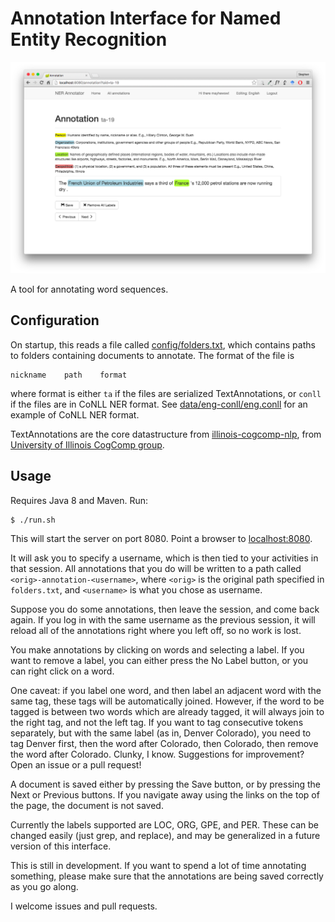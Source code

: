 # Annotation Interface for Named Entity Recognition

![Screenshot of web interface](/src/main/resources/static/img/screenshot.png?raw=true "Screenshot")

A tool for annotating word sequences. 

## Configuration

On startup, this reads a file called [config/folders.txt](config/folders.txt), which contains paths to folders containing
documents to annotate. The format of the file is

    nickname	path	format

where format is either `ta` if the files are serialized TextAnnotations, or `conll` if the files are in CoNLL NER format. See
[data/eng-conll/eng.conll](data/eng-conll/eng.conll) for an example of CoNLL NER format. 

TextAnnotations are the core datastructure from [illinois-cogcomp-nlp](https://github.com/IllinoisCogComp/illinois-cogcomp-nlp), from [University of Illinois CogComp group](http://cogcomp.cs.illinois.edu/). 

## Usage

Requires Java 8 and Maven. Run:

    $ ./run.sh

This will start the server on port 8080. Point a browser to [localhost:8080](http://localhost:8080).

It will ask you to specify a username, which is then tied to your activities in that session. All annotations
that you do will be written to a path called `<orig>-annotation-<username>`, where `<orig>` is the original path
specified in `folders.txt`, and `<username>` is what you chose as username.

Suppose you do some annotations, then leave the session, and come back again. If you log in with the same
username as the previous session, it will reload all of the annotations right where you left off, so no
work is lost.

You make annotations by clicking on words and selecting a label. If you want to remove a label, you can either press the No Label
button, or you can right click on a word.

One caveat: if you label one word, and then label an adjacent word with the same tag, these tags will be automatically joined. However,
if the word to be tagged is between two words which are already tagged, it will always join to the right tag, and not the left tag. If you
want to tag consecutive tokens separately, but with the same label (as in, Denver Colorado), you need to tag Denver first, then the word after Colorado,
then Colorado, then remove the word after Colorado. Clunky, I know. Suggestions for improvement? Open an issue or a pull request!

A document is saved either by pressing the Save button, or by pressing the Next or Previous buttons. If you navigate away using
the links on the top of the page, the document is not saved. 

Currently the labels supported are LOC, ORG, GPE, and PER. These can be changed easily (just grep, and replace), and may be
generalized in a future version of this interface. 

This is still in development. If you want to spend a lot of time annotating something, please make sure that the annotations are being
saved correctly as you go along.

I welcome issues and pull requests.